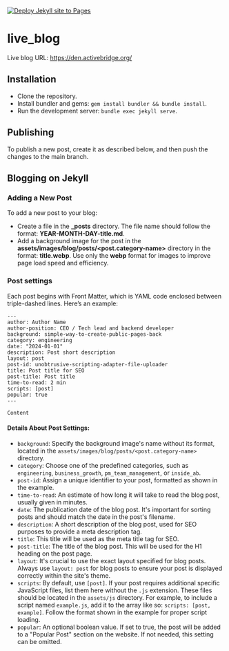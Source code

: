 [![Deploy Jekyll site to Pages](https://github.com/katatsu12/live_blog/actions/workflows/jekyll.yml/badge.svg)](https://github.com/katatsu12/live_blog/actions/workflows/jekyll.yml)

# live_blog
Live blog URL: https://den.activebridge.org/

## Installation
  * Clone the repository.
  * Install bundler and gems: `gem install bundler && bundle install`.
  * Run the development server: `bundle exec jekyll serve`.

## Publishing
  To publish a new post, create it as described below, and then push the changes to the main branch.

## Blogging on Jekyll

### Adding a New Post
To add a new post to your blog:
  * Create a file in the **_posts** directory. The file name should follow the format: **YEAR-MONTH-DAY-title.md**.
  * Add a background image for the post in the **assets/images/blog/posts/<post.category-name>** directory in the format: **title.webp**. Use only the **webp** format for images to improve page load speed and efficiency.

### Post settings
  Each post begins with Front Matter, which is YAML code enclosed between triple-dashed lines. Here’s an example:

  ```
  ---
  author: Author Name
  author-position: CEO / Tech lead and backend developer
  background: simple-way-to-create-public-pages-back
  category: engineering
  date: "2024-01-01"
  description: Post short description
  layout: post
  post-id: unobtrusive-scripting-adapter-file-uploader
  title: Post title for SEO
  post-title: Post title
  time-to-read: 2 min
  scripts: [post]
  popular: true
  ---

  Content
  ```

#### Details About Post Settings:
* `background`: Specify the background image's name without its format, located in the `assets/images/blog/posts/<post.category-name>` directory.
* `category`: Choose one of the predefined categories, such as `engineering`, `business_growth`, `pm_team_management`, or `inside_ab`.
* `post-id`: Assign a unique identifier to your post, formatted as shown in the example.
* `time-to-read`: An estimate of how long it will take to read the blog post, usually given in minutes.
* `date`: The publication date of the blog post. It's important for sorting posts and should match the date in the post's filename.
* `description`: A short description of the blog post, used for SEO purposes to provide a meta description tag.
* `title`: This title will be used as the meta title tag for SEO.
* `post-title`: The title of the blog post. This will be used for the H1 heading on the post page.
* `layout`: It's crucial to use the exact layout specified for blog posts. Always use `layout: post` for blog posts to ensure your post is displayed correctly within the site's theme.
* `scripts`: By default, use `[post]`. If your post requires additional specific JavaScript files, list them here without the `.js` extension. These files should be located in the `assets/js` directory. For example, to include a script named `example.js`, add it to the array like so: `scripts: [post, example]`. Follow the format shown in the example for proper script loading.
* `popular`: An optional boolean value. If set to true, the post will be added to a "Popular Post" section on the website. If not needed, this setting can be omitted.
